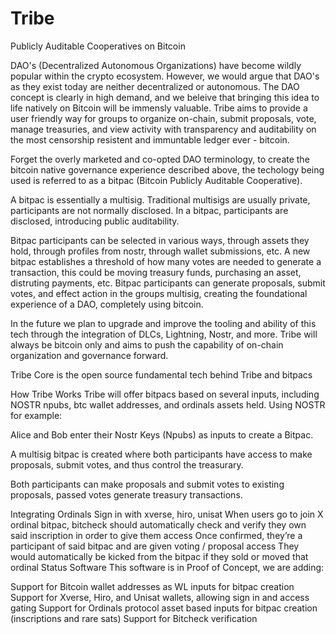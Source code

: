 # Tribe

Publicly Auditable Cooperatives on Bitcoin

DAO's (Decentralized Autonomous Organizations) have become wildly popular within the crypto ecosystem. However, we would argue that DAO's as they exist today are neither decentralized or autonomous. The DAO concept is clearly in high demand, and we beleive that bringing this idea to life natively on Bitcoin will be immensly valuable. Tribe aims to provide a user friendly way for groups to organize on-chain, submit proposals, vote, manage treasuries, and view activity with transparency and auditability on the most censorship resistent and immuntable ledger ever - bitcoin.

Forget the overly marketed and co-opted DAO terminology, to create the bitcoin native governance experience described above, the techology being used is referred to as a bitpac (Bitcoin Publicly Auditable Cooperative).

A bitpac is essentially a multisig. Traditional multisigs are usually private, participants are not normally disclosed. In a bitpac, participants are disclosed, introducing public auditability.

Bitpac participants can be selected in various ways, through assets they hold, through profiles from nostr, through wallet submissions, etc. A new bitpac establishes a threshold of how many votes are needed to generate a transaction, this could be moving treasury funds, purchasing an asset, distruting payments, etc. Bitpac participants can generate proposals, submit votes, and effect action in the groups multisig, creating the foundational experience of a DAO, completely using bitcoin.

In the future we plan to upgrade and improve the tooling and ability of this tech through the integration of DLCs, Lightning, Nostr, and more. Tribe will always be bitcoin only and aims to push the capability of on-chain organization and governance forward.

Tribe Core is the open source fundamental tech behind Tribe and bitpacs

How Tribe Works
Tribe will offer bitpacs based on several inputs, including NOSTR npubs, btc wallet addresses, and ordinals assets held. Using NOSTR for example:

Alice and Bob enter their Nostr Keys (Npubs) as inputs to create a Bitpac.

A multisig bitpac is created where both participants have access to make proposals, submit votes, and thus control the treasurary.

Both participants can make proposals and submit votes to existing proposals, passed votes generate treasury transactions.

Integrating Ordinals
Sign in with xverse, hiro, unisat
When users go to join X ordinal bitpac, bitcheck should automatically check and verify they own said inscription in order to give them access
Once confirmed, they’re a participant of said bitpac and are given voting / proposal access
They would automatically be kicked from the bitpac if they sold or moved that ordinal
Status Software
This software is in Proof of Concept, we are adding:

Support for Bitcoin wallet addresses as WL inputs for bitpac creation
Support for Xverse, Hiro, and Unisat wallets, allowing sign in and access gating
Support for Ordinals protocol asset based inputs for bitpac creation (inscriptions and rare sats)
Support for Bitcheck verification
